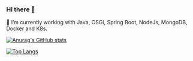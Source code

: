 ### Hi there 👋

🔭 I’m currently working with Java, OSGi, Spring Boot, NodeJs, MongoDB, Docker and K8s.

[![Anurag's GitHub stats](https://github-readme-stats.vercel.app/api?username=adautomendes&show_icons=true&theme=tokyonight&include_all_commits=true&count_private=true&locale=pt-br)](https://github.com/adautomendes)

[![Top Langs](https://github-readme-stats.vercel.app/api/top-langs/?username=adautomendes&layout=compact&locale=pt-br&show_icons=true&theme=tokyonight&&include_all_commits=true&count_private=true)](https://github.com/adautomendes)

<!--
**adautomendes/adautomendes** is a ✨ _special_ ✨ repository because its `README.md` (this file) appears on your GitHub profile.

Here are some ideas to get you started:

- 🔭 I’m currently working on ...
- 🌱 I’m currently learning ...
- 👯 I’m looking to collaborate on ...
- 🤔 I’m looking for help with ...
- 💬 Ask me about ...
- 📫 How to reach me: ...
- 😄 Pronouns: ...
- ⚡ Fun fact: ...
-->
